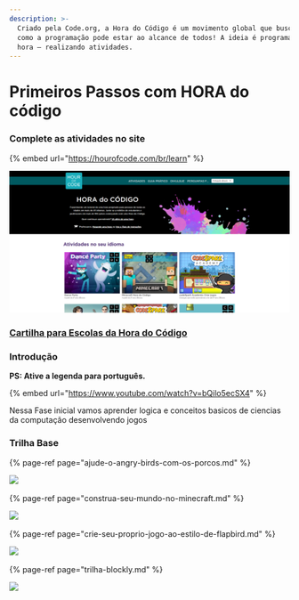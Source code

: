 ```yaml
---
description: >-
  Criado pela Code.org, a Hora do Código é um movimento global que busca mostrar
  como a programação pode estar ao alcance de todos! A ideia é programar por uma
  hora – realizando atividades.
---
```


# Primeiros Passos com HORA do código

### Complete as atividades no site 

{% embed url="https://hourofcode.com/br/learn" %}

![](../../.gitbook/assets/screenshot_2019-07-26-hora-do-codigo.png)

### [Cartilha para Escolas da Hora do Código](http://programae.org.br/wp-content/uploads/2018/11/Cartilha_Hora_do_C%C3%B3digo_2018.pdf)

### **Introdução** 

**PS: Ative a legenda para português.**

{% embed url="https://www.youtube.com/watch?v=bQilo5ecSX4" %}



Nessa Fase inicial vamos aprender logica e conceitos basicos de ciencias da computação  desenvolvendo jogos  


### Trilha Base 

{% page-ref page="ajude-o-angry-birds-com-os-porcos.md" %}

![](https://thumbs.gfycat.com/SoftBareImpala-small.gif)



{% page-ref page="construa-seu-mundo-no-minecraft.md" %}

![](https://media.giphy.com/media/11l2O6d7p18gEw/giphy.gif)



{% page-ref page="crie-seu-proprio-jogo-ao-estilo-de-flapbird.md" %}

![](https://blogs.glowscotland.org.uk/nl/coltnesshsbgebusinessict/files/2014/12/game1.gif)

{% page-ref page="trilha-blockly.md" %}

![](https://i.stack.imgur.com/bAfGi.gif)

